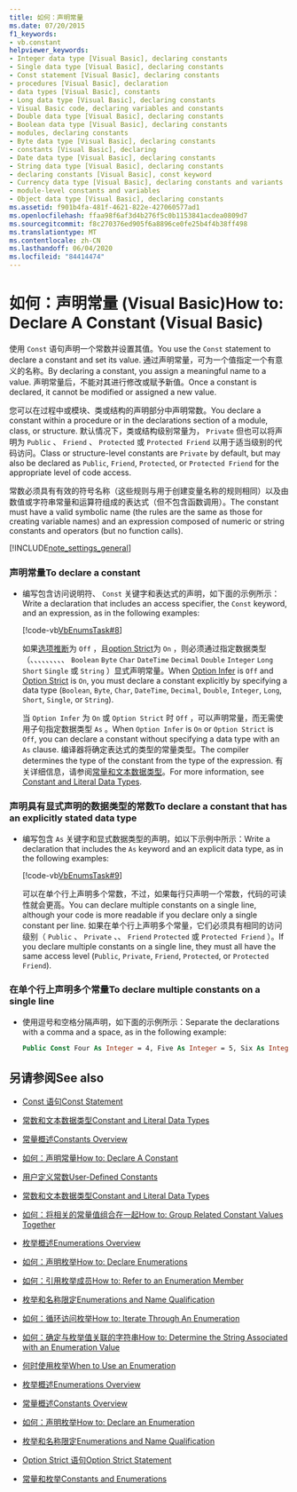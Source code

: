 ```yaml
---
title: 如何：声明常量
ms.date: 07/20/2015
f1_keywords:
- vb.constant
helpviewer_keywords:
- Integer data type [Visual Basic], declaring constants
- Single data type [Visual Basic], declaring constants
- Const statement [Visual Basic], declaring constants
- procedures [Visual Basic], declaration
- data types [Visual Basic], constants
- Long data type [Visual Basic], declaring constants
- Visual Basic code, declaring variables and constants
- Double data type [Visual Basic], declaring constants
- Boolean data type [Visual Basic], declaring constants
- modules, declaring constants
- Byte data type [Visual Basic], declaring constants
- constants [Visual Basic], declaring
- Date data type [Visual Basic], declaring constants
- String data type [Visual Basic], declaring constants
- declaring constants [Visual Basic], const keyword
- Currency data type [Visual Basic], declaring constants and variants
- module-level constants and variables
- Object data type [Visual Basic], declaring constants
ms.assetid: f901b4fa-481f-4621-822e-427060577ad1
ms.openlocfilehash: ffaa98f6af3d4b276f5c0b1153841acdea0809d7
ms.sourcegitcommit: f8c270376ed905f6a8896ce0fe25b4f4b38ff498
ms.translationtype: MT
ms.contentlocale: zh-CN
ms.lasthandoff: 06/04/2020
ms.locfileid: "84414474"
---
```

# <a name="how-to-declare-a-constant-visual-basic"></a><span data-ttu-id="a2716-102">如何：声明常量 (Visual Basic)</span><span class="sxs-lookup"><span data-stu-id="a2716-102">How to: Declare A Constant (Visual Basic)</span></span>
<span data-ttu-id="a2716-103">使用 `Const` 语句声明一个常数并设置其值。</span><span class="sxs-lookup"><span data-stu-id="a2716-103">You use the `Const` statement to declare a constant and set its value.</span></span> <span data-ttu-id="a2716-104">通过声明常量，可为一个值指定一个有意义的名称。</span><span class="sxs-lookup"><span data-stu-id="a2716-104">By declaring a constant, you assign a meaningful name to a value.</span></span> <span data-ttu-id="a2716-105">声明常量后，不能对其进行修改或赋予新值。</span><span class="sxs-lookup"><span data-stu-id="a2716-105">Once a constant is declared, it cannot be modified or assigned a new value.</span></span>  
  
 <span data-ttu-id="a2716-106">您可以在过程中或模块、类或结构的声明部分中声明常数。</span><span class="sxs-lookup"><span data-stu-id="a2716-106">You declare a constant within a procedure or in the declarations section of a module, class, or structure.</span></span> <span data-ttu-id="a2716-107">默认情况下，类或结构级别常量为， `Private` 但也可以将声明为 `Public` 、 `Friend` 、 `Protected` 或 `Protected Friend` 以用于适当级别的代码访问。</span><span class="sxs-lookup"><span data-stu-id="a2716-107">Class or structure-level constants are `Private` by default, but may also be declared as `Public`, `Friend`, `Protected`, or `Protected Friend` for the appropriate level of code access.</span></span>  
  
 <span data-ttu-id="a2716-108">常数必须具有有效的符号名称（这些规则与用于创建变量名称的规则相同）以及由数值或字符串常量和运算符组成的表达式（但不包含函数调用）。</span><span class="sxs-lookup"><span data-stu-id="a2716-108">The constant must have a valid symbolic name (the rules are the same as those for creating variable names) and an expression composed of numeric or string constants and operators (but no function calls).</span></span>  
  
[!INCLUDE[note_settings_general](~/includes/note-settings-general-md.md)]  
  
### <a name="to-declare-a-constant"></a><span data-ttu-id="a2716-109">声明常量</span><span class="sxs-lookup"><span data-stu-id="a2716-109">To declare a constant</span></span>  
  
- <span data-ttu-id="a2716-110">编写包含访问说明符、 `Const` 关键字和表达式的声明，如下面的示例所示：</span><span class="sxs-lookup"><span data-stu-id="a2716-110">Write a declaration that includes an access specifier, the `Const` keyword, and an expression, as in the following examples:</span></span>  
  
     [!code-vb[VbEnumsTask#8](~/samples/snippets/visualbasic/VS_Snippets_VBCSharp/VbEnumsTask/VB/Class2.vb#8)]  
  
     <span data-ttu-id="a2716-111">如果[选项推断](../../../language-reference/statements/option-infer-statement.md)为 `Off` ，且[option Strict](../../../language-reference/statements/option-strict-statement.md)为 `On` ，则必须通过指定数据类型（、、、、、、、、、 `Boolean` `Byte` `Char` `DateTime` `Decimal` `Double` `Integer` `Long` `Short` `Single` 或 `String` ）显式声明常量。</span><span class="sxs-lookup"><span data-stu-id="a2716-111">When [Option Infer](../../../language-reference/statements/option-infer-statement.md) is `Off` and [Option Strict](../../../language-reference/statements/option-strict-statement.md) is `On`, you must declare a constant explicitly by specifying a data type (`Boolean`, `Byte`, `Char`, `DateTime`, `Decimal`, `Double`, `Integer`, `Long`, `Short`, `Single`, or `String`).</span></span>  
  
     <span data-ttu-id="a2716-112">当 `Option Infer` 为 `On` 或 `Option Strict` 时 `Off` ，可以声明常量，而无需使用子句指定数据类型 `As` 。</span><span class="sxs-lookup"><span data-stu-id="a2716-112">When `Option Infer` is `On` or `Option Strict` is `Off`, you can declare a constant without specifying a data type with an `As` clause.</span></span> <span data-ttu-id="a2716-113">编译器将确定表达式的类型的常量类型。</span><span class="sxs-lookup"><span data-stu-id="a2716-113">The compiler determines the type of the constant from the type of the expression.</span></span> <span data-ttu-id="a2716-114">有关详细信息，请参阅[常量和文本数据类型](constant-and-literal-data-types.md)。</span><span class="sxs-lookup"><span data-stu-id="a2716-114">For more information, see [Constant and Literal Data Types](constant-and-literal-data-types.md).</span></span>  
  
### <a name="to-declare-a-constant-that-has-an-explicitly-stated-data-type"></a><span data-ttu-id="a2716-115">声明具有显式声明的数据类型的常数</span><span class="sxs-lookup"><span data-stu-id="a2716-115">To declare a constant that has an explicitly stated data type</span></span>  
  
- <span data-ttu-id="a2716-116">编写包含 `As` 关键字和显式数据类型的声明，如以下示例中所示：</span><span class="sxs-lookup"><span data-stu-id="a2716-116">Write a declaration that includes the `As` keyword and an explicit data type, as in the following examples:</span></span>  
  
     [!code-vb[VbEnumsTask#9](~/samples/snippets/visualbasic/VS_Snippets_VBCSharp/VbEnumsTask/VB/Class2.vb#9)]  
  
     <span data-ttu-id="a2716-117">可以在单个行上声明多个常数，不过，如果每行只声明一个常数，代码的可读性就会更高。</span><span class="sxs-lookup"><span data-stu-id="a2716-117">You can declare multiple constants on a single line, although your code is more readable if you declare only a single constant per line.</span></span> <span data-ttu-id="a2716-118">如果在单个行上声明多个常量，它们必须具有相同的访问级别（ `Public` 、 `Private` 、、 `Friend` `Protected` 或 `Protected Friend` ）。</span><span class="sxs-lookup"><span data-stu-id="a2716-118">If you declare multiple constants on a single line, they must all have the same access level (`Public`, `Private`, `Friend`, `Protected`, or `Protected Friend`).</span></span>  
  
### <a name="to-declare-multiple-constants-on-a-single-line"></a><span data-ttu-id="a2716-119">在单个行上声明多个常量</span><span class="sxs-lookup"><span data-stu-id="a2716-119">To declare multiple constants on a single line</span></span>  
  
- <span data-ttu-id="a2716-120">使用逗号和空格分隔声明，如下面的示例所示：</span><span class="sxs-lookup"><span data-stu-id="a2716-120">Separate the declarations with a comma and a space, as in the following example:</span></span>  
  
    ```vb  
    Public Const Four As Integer = 4, Five As Integer = 5, Six As Integer = 44  
    ```  
  
## <a name="see-also"></a><span data-ttu-id="a2716-121">另请参阅</span><span class="sxs-lookup"><span data-stu-id="a2716-121">See also</span></span>

- [<span data-ttu-id="a2716-122">Const 语句</span><span class="sxs-lookup"><span data-stu-id="a2716-122">Const Statement</span></span>](../../../language-reference/statements/const-statement.md)
- [<span data-ttu-id="a2716-123">常数和文本数据类型</span><span class="sxs-lookup"><span data-stu-id="a2716-123">Constant and Literal Data Types</span></span>](constant-and-literal-data-types.md)
- [<span data-ttu-id="a2716-124">常量概述</span><span class="sxs-lookup"><span data-stu-id="a2716-124">Constants Overview</span></span>](constants-overview.md)
- [<span data-ttu-id="a2716-125">如何：声明常量</span><span class="sxs-lookup"><span data-stu-id="a2716-125">How to: Declare A Constant</span></span>](how-to-declare-a-constant.md)
- [<span data-ttu-id="a2716-126">用户定义常数</span><span class="sxs-lookup"><span data-stu-id="a2716-126">User-Defined Constants</span></span>](user-defined-constants.md)
- [<span data-ttu-id="a2716-127">常数和文本数据类型</span><span class="sxs-lookup"><span data-stu-id="a2716-127">Constant and Literal Data Types</span></span>](constant-and-literal-data-types.md)
- [<span data-ttu-id="a2716-128">如何：将相关的常量值组合在一起</span><span class="sxs-lookup"><span data-stu-id="a2716-128">How to: Group Related Constant Values Together</span></span>](how-to-group-related-constant-values-together.md)
- [<span data-ttu-id="a2716-129">枚举概述</span><span class="sxs-lookup"><span data-stu-id="a2716-129">Enumerations Overview</span></span>](enumerations-overview.md)
- [<span data-ttu-id="a2716-130">如何：声明枚举</span><span class="sxs-lookup"><span data-stu-id="a2716-130">How to: Declare Enumerations</span></span>](how-to-declare-enumerations.md)
- [<span data-ttu-id="a2716-131">如何：引用枚举成员</span><span class="sxs-lookup"><span data-stu-id="a2716-131">How to: Refer to an Enumeration Member</span></span>](how-to-refer-to-an-enumeration-member.md)
- [<span data-ttu-id="a2716-132">枚举和名称限定</span><span class="sxs-lookup"><span data-stu-id="a2716-132">Enumerations and Name Qualification</span></span>](enumerations-and-name-qualification.md)
- [<span data-ttu-id="a2716-133">如何：循环访问枚举</span><span class="sxs-lookup"><span data-stu-id="a2716-133">How to: Iterate Through An Enumeration</span></span>](how-to-iterate-through-an-enumeration.md)
- [<span data-ttu-id="a2716-134">如何：确定与枚举值关联的字符串</span><span class="sxs-lookup"><span data-stu-id="a2716-134">How to: Determine the String Associated with an Enumeration Value</span></span>](how-to-determine-the-string-associated-with-an-enumeration-value.md)
- [<span data-ttu-id="a2716-135">何时使用枚举</span><span class="sxs-lookup"><span data-stu-id="a2716-135">When to Use an Enumeration</span></span>](when-to-use-an-enumeration.md)

- [<span data-ttu-id="a2716-136">枚举概述</span><span class="sxs-lookup"><span data-stu-id="a2716-136">Enumerations Overview</span></span>](enumerations-overview.md)
- [<span data-ttu-id="a2716-137">常量概述</span><span class="sxs-lookup"><span data-stu-id="a2716-137">Constants Overview</span></span>](constants-overview.md)
- [<span data-ttu-id="a2716-138">如何：声明枚举</span><span class="sxs-lookup"><span data-stu-id="a2716-138">How to: Declare an Enumeration</span></span>](how-to-declare-enumerations.md)
- [<span data-ttu-id="a2716-139">枚举和名称限定</span><span class="sxs-lookup"><span data-stu-id="a2716-139">Enumerations and Name Qualification</span></span>](enumerations-and-name-qualification.md)
- [<span data-ttu-id="a2716-140">Option Strict 语句</span><span class="sxs-lookup"><span data-stu-id="a2716-140">Option Strict Statement</span></span>](../../../language-reference/statements/option-strict-statement.md)
- [<span data-ttu-id="a2716-141">常量和枚举</span><span class="sxs-lookup"><span data-stu-id="a2716-141">Constants and Enumerations</span></span>](../../../language-reference/constants-and-enumerations.md)
